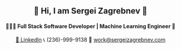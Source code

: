 ## <div align="center"> 👋 Hi, I am Sergei Zagrebnev 👋</div>
#### <div align="center"> 👨🏼‍💻 Full Stack Software Developer | Machine Learning Engineer 🤖</div>
<div align="center">
  
[🔗 LinkedIn](https://www.linkedin.com/in/ser-zag/)
📞  (236)-999-9138 
📧  work@sergeizagrebnev.com </div>
